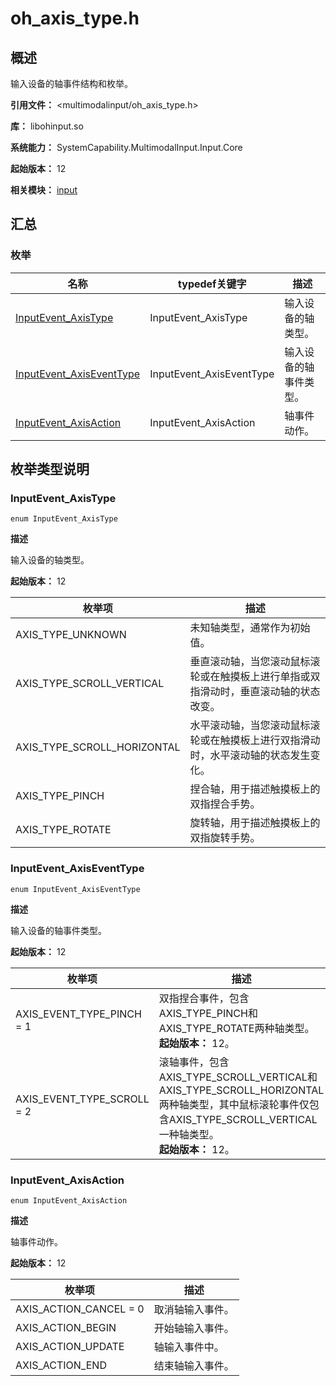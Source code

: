 # oh_axis_type.h

## 概述

输入设备的轴事件结构和枚举。

**引用文件：** <multimodalinput/oh_axis_type.h>

**库：** libohinput.so

**系统能力：** SystemCapability.MultimodalInput.Input.Core

**起始版本：** 12

**相关模块：** [input](capi-input.md)

## 汇总

### 枚举

| 名称 | typedef关键字 | 描述 |
| -- | -- | -- |
| [InputEvent_AxisType](#inputevent_axistype) | InputEvent_AxisType | 输入设备的轴类型。 |
| [InputEvent_AxisEventType](#inputevent_axiseventtype) | InputEvent_AxisEventType | 输入设备的轴事件类型。 |
| [InputEvent_AxisAction](#inputevent_axisaction) | InputEvent_AxisAction | 轴事件动作。 |

## 枚举类型说明

### InputEvent_AxisType

```
enum InputEvent_AxisType
```

**描述**

输入设备的轴类型。

**起始版本：** 12

| 枚举项 | 描述             |
| -- |----------------|
| AXIS_TYPE_UNKNOWN | 未知轴类型，通常作为初始值。 |
| AXIS_TYPE_SCROLL_VERTICAL | 垂直滚动轴，当您滚动鼠标滚轮或在触摸板上进行单指或双指滑动时，垂直滚动轴的状态改变。               |
| AXIS_TYPE_SCROLL_HORIZONTAL | 水平滚动轴，当您滚动鼠标滚轮或在触摸板上进行双指滑动时，水平滚动轴的状态发生变化。               |
| AXIS_TYPE_PINCH | 捏合轴，用于描述触摸板上的双指捏合手势。               |
| AXIS_TYPE_ROTATE | 旋转轴，用于描述触摸板上的双指旋转手势。               |

### InputEvent_AxisEventType

```
enum InputEvent_AxisEventType
```

**描述**

输入设备的轴事件类型。

**起始版本：** 12

| 枚举项 | 描述 |
| -- | -- |
| AXIS_EVENT_TYPE_PINCH = 1 | 双指捏合事件，包含AXIS_TYPE_PINCH和AXIS_TYPE_ROTATE两种轴类型。		<br>**起始版本：** 12。 |
| AXIS_EVENT_TYPE_SCROLL = 2 | 滚轴事件，包含AXIS_TYPE_SCROLL_VERTICAL和AXIS_TYPE_SCROLL_HORIZONTAL两种轴类型，其中鼠标滚轮事件仅包含AXIS_TYPE_SCROLL_VERTICAL一种轴类型。		<br>**起始版本：** 12。 |

### InputEvent_AxisAction

```
enum InputEvent_AxisAction
```

**描述**

轴事件动作。

**起始版本：** 12

| 枚举项 | 描述 |
| -- | -- |
| AXIS_ACTION_CANCEL = 0 | 取消轴输入事件。 |
| AXIS_ACTION_BEGIN | 开始轴输入事件。 |
| AXIS_ACTION_UPDATE | 轴输入事件中。 |
| AXIS_ACTION_END | 结束轴输入事件。 |



